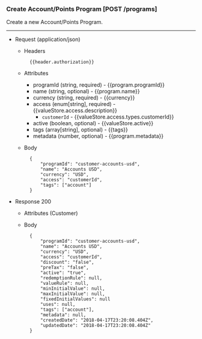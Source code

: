 ### Create Account/Points Program [POST /programs]

Create a new Account/Points Program.

---
+ Request (application/json)
    + Headers
    
            {{header.authorization}}
        
    + Attributes
        + programId (string, required) - {{program.programId}}
        + name (string, optional) - {{program.name}}
        + currency (string, required) - {{currency}}
        + access (enum[string], required) - {{valueStore.access.description}}
            + `customerId` - {{valueStore.access.types.customerId}}
        + active (boolean, optional) - {{valueStore.active}}
        + tags (array[string], optional) - {{tags}}
        + metadata (number, optional) - {{program.metadata}}

    + Body

            {
                "programId": "customer-accounts-usd",
                "name": "Accounts USD",
                "currency": "USD",
                "access": "customerId",
                "tags": ["account"]
            }
    
+ Response 200
    + Attributes (Customer)

    + Body
            
            {
                "programId": "customer-accounts-usd",
                "name": "Accounts USD",
                "currency": "USD",
                "access": "customerId",
                "discount": "false",
                "preTax": "false",
                "active": "true",
                "redemptionRule": null,
                "valueRule": null,
                "minInitialValue": null,
                "maxInitialValue": null,
                "fixedInitialValues": null
                "uses": null,
                "tags": ["account"],
                "metadata": null,
                "createdDate": "2018-04-17T23:20:08.404Z",
                "updatedDate": "2018-04-17T23:20:08.404Z"
            }
